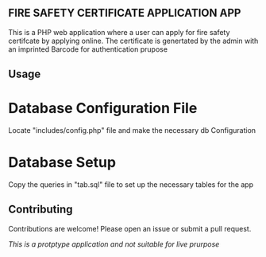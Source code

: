 ## FIRE SAFETY CERTIFICATE APPLICATION APP
This is a PHP web application where a user can apply for fire safety certifcate by applying online. The certificate is genertated by the admin with an imprinted Barcode for authentication prupose

## Usage
# Database Configuration File
Locate "includes/config.php" file and make the necessary db Configuration

# Database Setup
Copy the queries in "tab.sql" file to set up the necessary tables for the app

## Contributing
Contributions are welcome! Please open an issue or submit a pull request.


*This is a protptype application and not suitable for live prurpose*